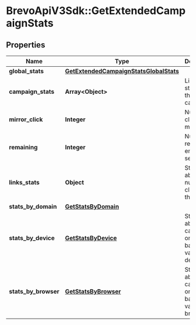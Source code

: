 # BrevoApiV3Sdk::GetExtendedCampaignStats

## Properties
Name | Type | Description | Notes
------------ | ------------- | ------------- | -------------
**global_stats** | [**GetExtendedCampaignStatsGlobalStats**](GetExtendedCampaignStatsGlobalStats.md) |  | 
**campaign_stats** | **Array&lt;Object&gt;** | List-wise statistics of the campaign. | 
**mirror_click** | **Integer** | Number of clicks on mirror link | 
**remaining** | **Integer** | Number of remaning emails to send | 
**links_stats** | **Object** | Statistics about the number of clicks for the links | 
**stats_by_domain** | [**GetStatsByDomain**](GetStatsByDomain.md) |  | 
**stats_by_device** | [**GetStatsByDevice**](GetStatsByDevice.md) | Statistics about the campaign on the basis of various devices | 
**stats_by_browser** | [**GetStatsByBrowser**](GetStatsByBrowser.md) | Statistics about the campaign on the basis of various browsers | 


